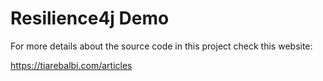 # Resilience4j Demo

For more details about the source code in this project check this website:

https://tiarebalbi.com/articles
